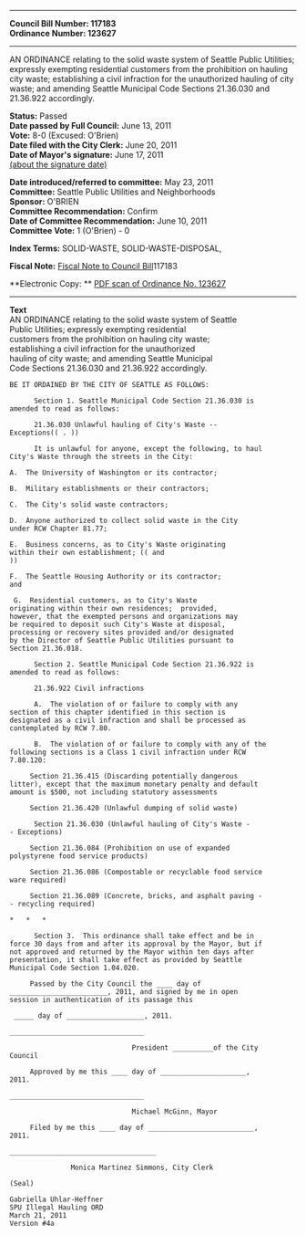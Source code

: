 * * * * *  
  
**Council Bill Number: [](#h0)[](#h2)117183**   
**Ordinance Number: 123627**  
  
* * * * *  
  
AN ORDINANCE relating to the solid waste system of Seattle Public Utilities; expressly exempting residential customers from the prohibition on hauling city waste; establishing a civil infraction for the unauthorized hauling of city waste; and amending Seattle Municipal Code Sections 21.36.030 and 21.36.922 accordingly.  
  
**Status:** Passed   
**Date passed by Full Council:** June 13, 2011   
**Vote:** 8-0 (Excused: O'Brien)   
**Date filed with the City Clerk:** June 20, 2011   
**Date of Mayor's signature:** June 17, 2011   
[(about the signature date)](/~public/approvaldate.htm)   
  
  
**Date introduced/referred to committee:** May 23, 2011   
**Committee:** Seattle Public Utilities and Neighborhoods   
**Sponsor:** O'BRIEN   
**Committee Recommendation:** Confirm   
**Date of Committee Recommendation:** June 10, 2011   
**Committee Vote:** 1 (O'Brien) - 0   
  
**Index Terms:** SOLID-WASTE, SOLID-WASTE-DISPOSAL,  
  
**Fiscal Note:** [Fiscal Note to Council Bill](http://clerk.seattle.gov/~public/fnote/117183.htm)[](#h1)[](#h3)117183  
  
**Electronic Copy: ** [PDF scan of Ordinance No. 123627](/~archives/Ordinances/Ord_123627.pdf)  
  
* * * * *  
  
**Text**  
    AN ORDINANCE relating to the solid waste system of Seattle  
    Public Utilities; expressly exempting residential  
    customers from the prohibition on hauling city waste;  
    establishing a civil infraction for the unauthorized  
    hauling of city waste; and amending Seattle Municipal  
    Code Sections 21.36.030 and 21.36.922 accordingly.  
  
    BE IT ORDAINED BY THE CITY OF SEATTLE AS FOLLOWS:  
  
          Section 1. Seattle Municipal Code Section 21.36.030 is  
    amended to read as follows:  
  
          21.36.030 Unlawful hauling of City's Waste --  
    Exceptions(( . ))  
  
          It is unlawful for anyone, except the following, to haul  
    City's Waste through the streets in the City:  
  
    A.  The University of Washington or its contractor;  
  
    B.  Military establishments or their contractors;  
  
    C.  The City's solid waste contractors;  
  
    D.  Anyone authorized to collect solid waste in the City  
    under RCW Chapter 81.77;  
  
    E.  Business concerns, as to City's Waste originating  
    within their own establishment; (( and  
    ))  
  
    F.  The Seattle Housing Authority or its contractor;   
    and   
  
     G.  Residential customers, as to City's Waste  
    originating within their own residences;  provided,  
    however, that the exempted persons and organizations may  
    be required to deposit such City's Waste at disposal,  
    processing or recovery sites provided and/or designated  
    by the Director of Seattle Public Utilities pursuant to  
    Section 21.36.018.  
  
          Section 2. Seattle Municipal Code Section 21.36.922 is  
    amended to read as follows:  
  
          21.36.922 Civil infractions  
  
          A.  The violation of or failure to comply with any  
    section of this chapter identified in this section is  
    designated as a civil infraction and shall be processed as  
    contemplated by RCW 7.80.  
  
          B.  The violation of or failure to comply with any of the  
    following sections is a Class 1 civil infraction under RCW  
    7.80.120:  
  
         Section 21.36.415 (Discarding potentially dangerous  
    litter), except that the maximum monetary penalty and default  
    amount is $500, not including statutory assessments  
  
         Section 21.36.420 (Unlawful dumping of solid waste)  
  
          Section 21.36.030 (Unlawful hauling of City's Waste -  
    - Exceptions)   
  
         Section 21.36.084 (Prohibition on use of expanded  
    polystyrene food service products)  
  
         Section 21.36.086 (Compostable or recyclable food service  
    ware required)  
  
         Section 21.36.089 (Concrete, bricks, and asphalt paving -  
    - recycling required)  
  
    *   *   *  
  
          Section 3.  This ordinance shall take effect and be in  
    force 30 days from and after its approval by the Mayor, but if  
    not approved and returned by the Mayor within ten days after  
    presentation, it shall take effect as provided by Seattle  
    Municipal Code Section 1.04.020.  
  
         Passed by the City Council the ____ day of  
    ________________________, 2011, and signed by me in open  
    session in authentication of its passage this  
  
     _____ day of ___________________, 2011.  
  
    _________________________________  
  
                                  President __________of the City  
    Council  
  
         Approved by me this ____ day of _____________________,  
    2011.  
  
    _________________________________  
  
                                  Michael McGinn, Mayor  
  
         Filed by me this ____ day of __________________________,  
    2011.  
  
    ____________________________________  
  
                   Monica Martinez Simmons, City Clerk  
  
    (Seal)  
  
    Gabriella Uhlar-Heffner  
    SPU Illegal Hauling ORD  
    March 21, 2011  
    Version #4a  
